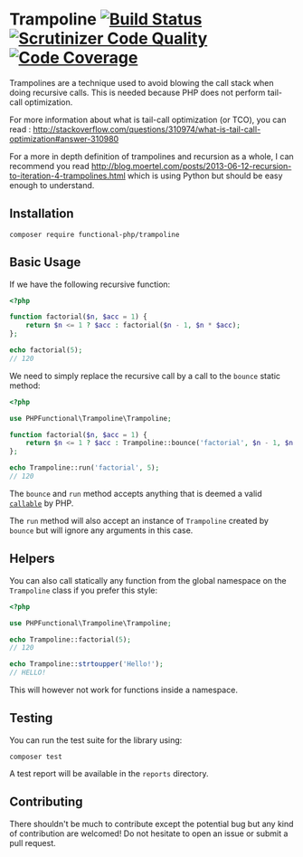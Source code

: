 # Trampoline [![Build Status](https://travis-ci.org/functional-php/trampoline.svg)](https://travis-ci.org/functional-php/trampoline) [![Scrutinizer Code Quality](https://scrutinizer-ci.com/g/functional-php/trampoline/badges/quality-score.png?b=master)](https://scrutinizer-ci.com/g/functional-php/trampoline/?branch=master) [![Code Coverage](https://scrutinizer-ci.com/g/functional-php/trampoline/badges/coverage.png?b=master)](https://scrutinizer-ci.com/g/functional-php/trampoline/?branch=master)

Trampolines are a technique used to avoid blowing the call stack when doing recursive calls. This is needed because PHP does not perform tail-call optimization.

For more information about what is tail-call optimization (or TCO), you can read : http://stackoverflow.com/questions/310974/what-is-tail-call-optimization#answer-310980

For a more in depth definition of trampolines and recursion as a whole, I can recommend you read http://blog.moertel.com/posts/2013-06-12-recursion-to-iteration-4-trampolines.html which is using Python but should be easy enough to understand.

## Installation

    composer require functional-php/trampoline

## Basic Usage

If we have the following recursive function:

```php
<?php

function factorial($n, $acc = 1) {
    return $n <= 1 ? $acc : factorial($n - 1, $n * $acc);
};

echo factorial(5);
// 120

```

We need to simply replace the recursive call by a call to the `bounce` static method:

``` php
<?php

use PHPFunctional\Trampoline\Trampoline;

function factorial($n, $acc = 1) {
    return $n <= 1 ? $acc : Trampoline::bounce('factorial', $n - 1, $n * $acc);
};

echo Trampoline::run('factorial', 5);
// 120

```

The `bounce` and `run` method accepts anything that is deemed a valid [`callable`](http://php.net/manual/en/language.types.callable.php) by PHP.

The `run` method will also accept an instance of `Trampoline` created by `bounce` but will ignore any arguments in this case.

## Helpers

You can also call statically any function from the global namespace on the `Trampoline` class if you prefer this style:

``` php
<?php

use PHPFunctional\Trampoline\Trampoline;

echo Trampoline::factorial(5);
// 120

echo Trampoline::strtoupper('Hello!');
// HELLO!

```

This will however not work for functions inside a namespace.

## Testing

You can run the test suite for the library using:

    composer test
    
A test report will be available in the `reports` directory.

## Contributing

There shouldn't be much to contribute except the potential bug but any kind of contribution are welcomed! Do not hesitate to open an issue or submit a pull request.